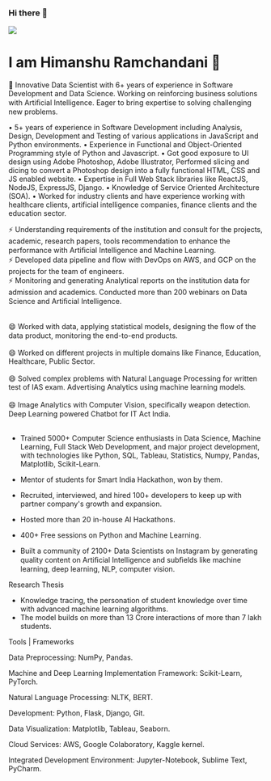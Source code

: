 ### Hi there 👋

![](https://komarev.com/ghpvc/?username=hemansnation&label=PROFILE+VIEWS)

<!--
**hemansnation/hemansnation** is a ✨ _special_ ✨ repository because its `README.md` (this file) appears on your GitHub profile.

Here are some ideas to get you started:

- 🔭 I’m currently working on ...
- 🌱 I’m currently learning ...
- 👯 I’m looking to collaborate on ...
- 🤔 I’m looking for help with ...
- 💬 Ask me about ...
- 📫 How to reach me: ...
- 😄 Pronouns: ...
- ⚡ Fun fact: ...
-->

# I am Himanshu Ramchandani :sunflower:

🔭 Innovative Data Scientist with 6+ years of experience in Software Development and Data Science. Working on reinforcing business solutions with Artiﬁcial Intelligence. Eager to bring expertise to solving challenging new problems.<br>

  •	5+ years of experience in Software Development including Analysis, Design, Development and Testing of various applications in JavaScript and Python environments.
  •	Experience in Functional and Object-Oriented Programming style of Python and Javascript.
  •	Got good exposure to UI design using Adobe Photoshop, Adobe Illustrator, Performed slicing	and dicing to convert a Photoshop design into a fully functional HTML, CSS and JS enabled website.
  •	Expertise in Full Web Stack libraries like ReactJS, NodeJS, ExpressJS, Django.
  •	Knowledge of Service Oriented Architecture (SOA).
  •	Worked for industry clients and have experience working with healthcare clients, artificial intelligence companies, finance clients and the education sector.


⚡ Understanding requirements of the institution and consult for the projects, academic, research papers, tools recommendation to enhance the performance with      Artiﬁcial Intelligence and Machine Learning.<br>
⚡ Developed data pipeline and ﬂow with DevOps on AWS, and GCP on the projects for the team of engineers.<br>
⚡ Monitoring and generating Analytical reports on the institution data for admission and academics. Conducted more than 200 webinars on Data Science and Artiﬁcial Intelligence.<br><br>

😄 Worked with data, applying statistical models, designing the ﬂow of the data product, monitoring the end-to-end products.<br><br>
😄 Worked on different projects in multiple domains like Finance, Education, Healthcare, Public Sector.<br><br>
😄 Solved complex problems with Natural Language Processing for written test of IAS exam. Advertising Analytics using machine learning models.<br><br>
😄 Image Analytics with Computer Vision, speciﬁcally weapon detection. Deep Learning powered Chatbot for IT Act India.<br><br>


- Trained 5000+ Computer Science enthusiasts in Data Science, Machine Learning, Full Stack Web Development, and major project development, with technologies like Python, SQL, Tableau, Statistics, Numpy, Pandas, Matplotlib, Scikit-Learn.
- Mentor of students for Smart India Hackathon, won by them.
- Recruited, interviewed, and hired 100+ developers to keep up with partner company's growth and expansion.
- Hosted more than 20 in-house AI Hackathons.
- 400+ Free sessions on Python and Machine Learning.


- Built a community of 2100+ Data Scientists on Instagram  by generating quality content on Artiﬁcial Intelligence and subﬁelds like machine learning, deep learning, NLP, computer vision.


Research Thesis
- Knowledge tracing, the personation of student knowledge over time with advanced machine learning algorithms.
- The model builds on more than 13 Crore interactions of more than 7 lakh students.


Tools | Frameworks

Data Preprocessing: NumPy, Pandas.

Machine and Deep Learning Implementation Framework: Scikit-Learn, PyTorch.

Natural Language Processing: NLTK, BERT.

Development: Python, Flask, Django, Git.

Data Visualization: Matplotlib, Tableau, Seaborn.

Cloud Services: AWS, Google Colaboratory, Kaggle kernel.

Integrated Development Environment: Jupyter-Notebook, Sublime Text, PyCharm.

